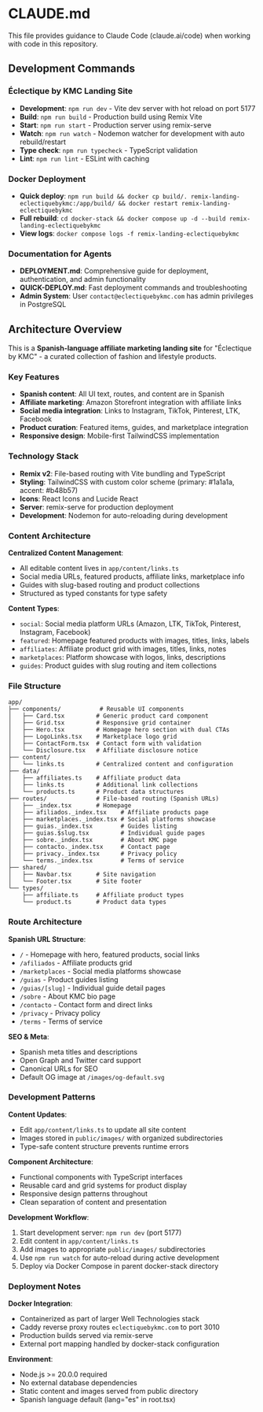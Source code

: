 # CLAUDE.md

This file provides guidance to Claude Code (claude.ai/code) when working with code in this repository.

## Development Commands

### Éclectique by KMC Landing Site
- **Development**: `npm run dev` - Vite dev server with hot reload on port 5177
- **Build**: `npm run build` - Production build using Remix Vite
- **Start**: `npm run start` - Production server using remix-serve
- **Watch**: `npm run watch` - Nodemon watcher for development with auto rebuild/restart
- **Type check**: `npm run typecheck` - TypeScript validation
- **Lint**: `npm run lint` - ESLint with caching

### Docker Deployment
- **Quick deploy**: `npm run build && docker cp build/. remix-landing-eclectiquebykmc:/app/build/ && docker restart remix-landing-eclectiquebykmc`
- **Full rebuild**: `cd docker-stack && docker compose up -d --build remix-landing-eclectiquebykmc`
- **View logs**: `docker compose logs -f remix-landing-eclectiquebykmc`

### Documentation for Agents
- **DEPLOYMENT.md**: Comprehensive guide for deployment, authentication, and admin functionality
- **QUICK-DEPLOY.md**: Fast deployment commands and troubleshooting
- **Admin System**: User `contact@eclectiquebykmc.com` has admin privileges in PostgreSQL

## Architecture Overview

This is a **Spanish-language affiliate marketing landing site** for "Éclectique by KMC" - a curated collection of fashion and lifestyle products.

### Key Features
- **Spanish content**: All UI text, routes, and content are in Spanish
- **Affiliate marketing**: Amazon Storefront integration with affiliate links
- **Social media integration**: Links to Instagram, TikTok, Pinterest, LTK, Facebook
- **Product curation**: Featured items, guides, and marketplace integration
- **Responsive design**: Mobile-first TailwindCSS implementation

### Technology Stack
- **Remix v2**: File-based routing with Vite bundling and TypeScript
- **Styling**: TailwindCSS with custom color scheme (primary: #1a1a1a, accent: #b48b57)
- **Icons**: React Icons and Lucide React
- **Server**: remix-serve for production deployment
- **Development**: Nodemon for auto-reloading during development

### Content Architecture

**Centralized Content Management**:
- All editable content lives in `app/content/links.ts`
- Social media URLs, featured products, affiliate links, marketplace info
- Guides with slug-based routing and product collections
- Structured as typed constants for type safety

**Content Types**:
- `social`: Social media platform URLs (Amazon, LTK, TikTok, Pinterest, Instagram, Facebook)
- `featured`: Homepage featured products with images, titles, links, labels
- `affiliates`: Affiliate product grid with images, titles, links, notes
- `marketplaces`: Platform showcase with logos, links, descriptions
- `guides`: Product guides with slug routing and item collections

### File Structure

```
app/
├── components/           # Reusable UI components
│   ├── Card.tsx         # Generic product card component
│   ├── Grid.tsx         # Responsive grid container
│   ├── Hero.tsx         # Homepage hero section with dual CTAs
│   ├── LogoLinks.tsx    # Marketplace logo grid
│   ├── ContactForm.tsx  # Contact form with validation
│   └── Disclosure.tsx   # Affiliate disclosure notice
├── content/
│   └── links.ts         # Centralized content and configuration
├── data/
│   ├── affiliates.ts    # Affiliate product data
│   ├── links.ts         # Additional link collections
│   └── products.ts      # Product data structures
├── routes/              # File-based routing (Spanish URLs)
│   ├── _index.tsx       # Homepage
│   ├── afiliados._index.tsx    # Affiliate products page
│   ├── marketplaces._index.tsx # Social platforms showcase
│   ├── guias._index.tsx        # Guides listing
│   ├── guias.$slug.tsx         # Individual guide pages
│   ├── sobre._index.tsx        # About KMC page
│   ├── contacto._index.tsx     # Contact page
│   ├── privacy._index.tsx      # Privacy policy
│   └── terms._index.tsx        # Terms of service
├── shared/
│   ├── Navbar.tsx       # Site navigation
│   └── Footer.tsx       # Site footer
└── types/
    ├── affiliate.ts     # Affiliate product types
    └── product.ts       # Product data types
```

### Route Architecture

**Spanish URL Structure**:
- `/` - Homepage with hero, featured products, social links
- `/afiliados` - Affiliate products grid
- `/marketplaces` - Social media platforms showcase
- `/guias` - Product guides listing
- `/guias/[slug]` - Individual guide detail pages
- `/sobre` - About KMC bio page
- `/contacto` - Contact form and direct links
- `/privacy` - Privacy policy
- `/terms` - Terms of service

**SEO & Meta**:
- Spanish meta titles and descriptions
- Open Graph and Twitter card support
- Canonical URLs for SEO
- Default OG image at `/images/og-default.svg`

### Development Patterns

**Content Updates**:
- Edit `app/content/links.ts` to update all site content
- Images stored in `public/images/` with organized subdirectories
- Type-safe content structure prevents runtime errors

**Component Architecture**:
- Functional components with TypeScript interfaces
- Reusable card and grid systems for product display
- Responsive design patterns throughout
- Clean separation of content and presentation

**Development Workflow**:
1. Start development server: `npm run dev` (port 5177)
2. Edit content in `app/content/links.ts`
3. Add images to appropriate `public/images/` subdirectories
4. Use `npm run watch` for auto-reload during active development
5. Deploy via Docker Compose in parent docker-stack directory

### Deployment Notes

**Docker Integration**:
- Containerized as part of larger Well Technologies stack
- Caddy reverse proxy routes `eclectiquebykmc.com` to port 3010
- Production builds served via remix-serve
- External port mapping handled by docker-stack configuration

**Environment**:
- Node.js >= 20.0.0 required
- No external database dependencies
- Static content and images served from public directory
- Spanish language default (lang="es" in root.tsx)